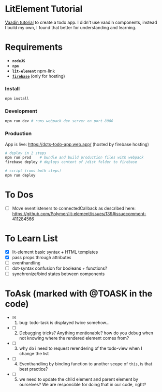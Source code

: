 # LitElement Tutorial

[Vaadin tutorial](https://vaadin.com/learn/tutorials/lit-element) to create a todo app. I didn't use vaadin components, instead I build my own, I found that better for understanding and learning.

# Requirements
- **`nodeJS`**
- **`npm`**
- [**`lit-element`**](https://lit-element.polymer-project.org/) [npm-link](https://www.npmjs.com/package/lit-element)
- [**`firebase`**](https://firebase.google.com/docs/cli) (only for hosting)

### Install
```bash
npm install
```

### Development
```bash
npm run dev # runs webpack dev server on port 8080
```

### Production
App is live: https://dcts-todo-app.web.app/ (hosted by firebase hosting)
```bash
# deploy in 2 steps
npm run prod    # bundle and build production files with webpack
firebase deploy # deploys content of /dist folder to firebase

# script (runs both steps)
npm run deploy
```

# To Dos
- [ ] Move eventlisteners to connectedCallback as described here: https://github.com/Polymer/lit-element/issues/139#issuecomment-411284566

# To Learn List
- [x] lit-element basic syntax + HTML templates
- [x] pass props through attributes
- [ ] eventhandling
- [ ] dot-syntax confusion for booleans + functions?
- [ ] synchronize/bind states between components

# ToAsk (marked with @TOASK in the code)
- [x] 1) bug: todo-task is displayed twice somehow...
- [ ] 2) Debugging tricks? Anything mentionable? how do you debug when not knowing where the rendered element comes from?
- [ ] 3) why do i need to request rerendering of the todo-view when I change the list
- [ ] 4) Eventhandling by binding function to another scope of `this`, is that best practice?
- [ ] 5) we need to update the child element and parent element by ourselves? We are responsible for doing that in our code, right?
